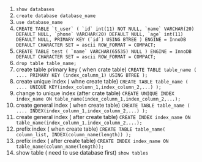 1. `show databases`
2. `create database database_name`
3. `use database_name`
4. ```CREATE TABLE `t_user` ( `id` int(11) NOT NULL, `name` VARCHAR(20) DEFAULT NULL, `phone` VARCHAR(20) DEFAULT NULL, `age` int(11) DEFAULT NULL, PRIMARY KEY (`id`) USING BTREE ) ENGINE = InnoDB DEFAULT CHARACTER SET = ascii ROW_FORMAT = COMPACT;```
5. ```CREATE TABLE test ( `name` VARCHAR(65535) NULL ) ENGINE = InnoDB DEFAULT CHARACTER SET = ascii ROW_FORMAT = COMPACT;```
6. `drop table table_name;`
7. create table primary key ( when crate table)
    `CREATE TABLE table_name ( .... PRIMARY KEY (index_column_1) USING BTREE );`
8. create unique index ( whne create table)
    `CREATE TABLE table_name ( .... UNIQUE KEY(index_column_1,index_column_2,...) );`
9. change to unique index (after crate table)
    `CREATE UNIQUE INDEX index_name ON table_name(index_column_1,index_column_2,...);`
10. create general index ( when create table)
    `CREATE TABLE table_name ( .... INDEX(index_column_1,index_column_2,...) );`
11. create general index ( after create table)
    `CREATE INDEX index_name ON table_name(index_column_1,index_column_2,...);`
12. prefix index ( when create table)
    `CREATE TABLE table_name( column_list, INDEX(column_name(length)) );`
13. prefix index ( after create table)
    `CREATE INDEX index_name ON table_name(column_name(length));`
14. show table ( need to use database first)
    `show tables`